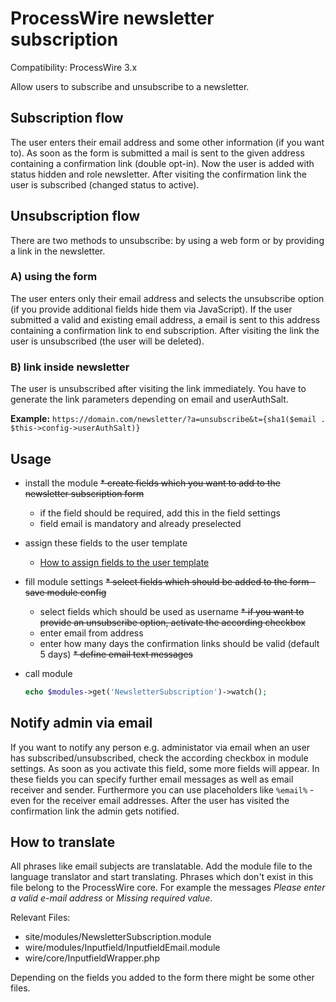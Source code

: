 # ProcessWire newsletter subscription

Compatibility: ProcessWire 3.x

Allow users to subscribe and unsubscribe to a newsletter.

## Subscription flow

The user enters their email address and some other information (if you want to).
As soon as the form is submitted a mail is sent to the given address containing a confirmation link (double opt-in).
Now the user is added with status hidden and role newsletter.
After visiting the confirmation link the user is subscribed (changed status to active).

## Unsubscription flow

There are two methods to unsubscribe: by using a web form or by providing a link in the newsletter.

### A) using the form

The user enters only their email address and selects the unsubscribe option (if you provide additional fields hide them via JavaScript).
If the user submitted a valid and existing email address, a email is sent to this address containing a confirmation link to end subscription.
After visiting the link the user is unsubscribed (the user will be deleted).

### B) link inside newsletter

The user is unsubscribed after visiting the link immediately.
You have to generate the link parameters depending on email and userAuthSalt.

**Example:** `https://domain.com/newsletter/?a=unsubscribe&t={sha1($email . $this->config->userAuthSalt)}`

## Usage

* install the module
~~* create fields which you want to add to the newsletter subscription form~~
  * if the field should be required, add this in the field settings
  * field email is mandatory and already preselected
* assign these fields to the user template 
  * [How to assign fields to the user template](https://processwire.com/talk/topic/1156-custom-user-fields/?p=10161)
* fill module settings
  ~~* select fields which should be added to the form - save module config~~
  * select fields which should be used as username
  ~~* if you want to provide an unsubscribe option, activate the according checkbox~~
  * enter email from address
  * enter how many days the confirmation links should be valid (default 5 days)
  ~~* define email text messages~~
* call module
  
  
  ```php
  echo $modules->get('NewsletterSubscription')->watch();
  ```
 
  

## Notify admin via email

If you want to notify any person e.g. administator via email when an user has subscribed/unsubscribed,
check the according checkbox in module settings.
As soon as you activate this field, some more fields will appear.
In these fields you can specify further email messages as well as email receiver and sender.
Furthermore you can use placeholders like `%email%` - even for the receiver email addresses.
After the user has visited the confirmation link the admin gets notified.

## How to translate

All phrases like email subjects are translatable. 
Add the module file to the language translator and start translating.
Phrases which don't exist in this file belong to the ProcessWire core.
For example the messages *Please enter a valid e-mail address* or *Missing required value*.

Relevant Files:

- site/modules/NewsletterSubscription.module
- wire/modules/Inputfield/InputfieldEmail.module
- wire/core/InputfieldWrapper.php

Depending on the fields you added to the form there might be some other files.

